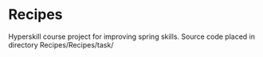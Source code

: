 # Recipes
Hyperskill course project for improving spring skills.
Source code placed in directory Recipes/Recipes/task/
